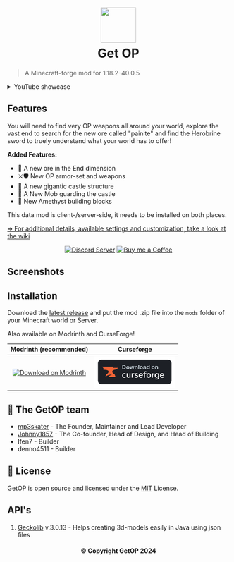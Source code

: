 <h1 align="center">
  <img src="https://raw.githubusercontent.com/mp3skater/GetOP-mod-data/blob/wiki/resources/img/logo.png" width="80" height="80" style="image-rendering: pixelated"><br/>
  Get OP
</h1>

> A Minecraft-forge mod for 1.18.2-40.0.5

<details>
<summary>YouTube showcase</summary>
<a href="http://www.youtube.com/watch?v=sruFdJCgIDo">
<img alt="GetOP showcase thumbnail" width=50% src="https://tschipcraft.ddns.net/mod_resources/youtube_preview.php?id=sruFdJCgIDo" title="Watch on YouTube">
</a>
</details>

## Features

You will need to find very OP weapons all around your world, explore the vast end to search for the new ore called "painite" and find the Herobrine sword to truely understand what your world has to offer!

**Added Features:**

- 💎 A new ore in the End dimension
- ⚔️🛡️ New OP armor-set and weapons
- 🏰 A new gigantic castle structure
- 🐉 A New Mob guarding the castle
- 🧱 New Amethyst building blocks

This data mod is client-/server-side, it needs to be installed on both places.

[➜ For additional details, available settings and customization, take a look at the wiki](https://mp3skater.github.io/GetOP-mod-data/)

<div align="center">
    <a href="https://discord.gg/JepR5mXB"><img alt="Discord Server" height="56" src="https://cdn.jsdelivr.net/npm/@intergrav/devins-badges@3/assets/cozy/social/discord-plural_vector.svg"></a>
    <a href="https://www.buymeacoffee.com/mp3skater"><img alt="Buy me a Coffee" height="56" src="https://cdn.jsdelivr.net/npm/@intergrav/devins-badges@3/assets/cozy/donate/buymeacoffee-singular_vector.svg"></a>
</div>

## Screenshots

## Installation

Download the [latest release](https://github.com/mp3skater/GetOP-mod-data/releases/latest) and put the mod .zip file into the `mods` folder of your Minecraft world or Server.

Also available on Modrinth and CurseForge!

Modrinth (recommended) | Curseforge
:-:|:-:
<a href="https://modrinth.com/datapack/more-mobs"><picture><source height="72px" media="(prefers-color-scheme: dark)" srcset="https://raw.githubusercontent.com/Tschipcraft/badges/main/assets/modrinth-badge-dark.svg"><source height="72px" media="(prefers-color-scheme: light)" srcset="https://raw.githubusercontent.com/Tschipcraft/badges/main/assets/modrinth-badge-light.svg"><img height="72px" alt="Download on Modrinth" src="https://raw.githubusercontent.com/modrinth/art/main/Branding/Badge/badge-dark.svg"></picture></a> | <a href="https://www.curseforge.com/minecraft/texture-packs/more-mobs"><picture><source height="72px" media="(prefers-color-scheme: dark)" srcset="https://raw.githubusercontent.com/Tschipcraft/badges/main/assets/curseforge-badge-dark.svg"><source height="72px" media="(prefers-color-scheme: light)" srcset="https://raw.githubusercontent.com/Tschipcraft/badges/main/assets/curseforge-badge-light.svg"><img height="72px" alt="Download on CurseForge" src="https://raw.githubusercontent.com/Tschipcraft/badges/main/assets/curseforge-badge-dark.svg"></picture></a>

## 👥 The GetOP team

- [mp3skater](https://github.com/mp3skater) - The Founder, Maintainer and Lead Developer
- [Johnny1857](https://github.com/Johnny1857) - The Co-founder, Head of Design, and Head of Building
- Ifen7 - Builder
- denno4511 - Builder

## 💼 License

GetOP is open source and licensed under the [MIT](/LICENSE) License.

## API's
1. [Geckolib](https://modrinth.com/mod/geckolib) v.3.0.13 - Helps creating 3d-models easily in Java using json files

<div align="center"><h4>© Copyright GetOP 2024</h4></div>
